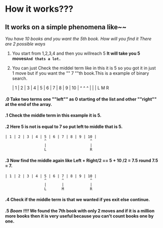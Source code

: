 # How it works???

## It works on a simple phenomena like~~ 
*You have 10 books and you want the 5th book. How will you find it
There are 2 possible ways*
1. You start from 1,2,3,4 and then you willreach 5 **It will take you 5 moves``And thats a lot.``**
2. You can just
	Check the middel term like in this it is 5 so you got it in just 1 move
	but if you want the "" 7 ""th book.This is a example of binary search.

	| 1 | 2 | 3 | 4 | 5 | 6 | 7 | 8 | 9 | 10 |
      ^               ^                    ^
	  |               |                    |
	  L               M                    R

#### .0 Take two terms one ""left"" as 0 starting of the list and other ""right"" at the end of the array.

#### .1 Check the middle term in this example it is 5.
#### .2 Here 5 is not is equal to 7 so put left to middle that is 5.

    | 1 | 2 | 3 | 4 | 5 | 6 | 7 | 8 | 9 | 10 |
                      ^                    ^
                      |                    |
                      L                    R 

#### .3 Now find the middle again like Left + Right/2 == 5 + 10 /2 = 7.5 round 7.5 = 7.

	| 1 | 2 | 3 | 4 | 5 | 6 | 7 | 8 | 9 | 10 |
	                  ^       ^            ^
	 				  |		  |	           |
                      L       M            R

#### .4 Check if the middle term is that we wanted if yes exit else continue.

#### .5 ***Boom !!!!*** We found the 7th book with only 2 moves and if it is a million more books then it is very useful because you can't count books one by one.  
